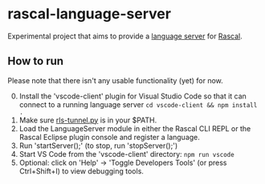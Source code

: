 # rascal-language-server

Experimental project that aims to provide a [language server](https://github.com/Microsoft/language-server-protocol) for [Rascal](http://www.rascal-mpl.org/).

## How to run

Please note that there isn't any usable functionality (yet) for now.

0. Install the 'vscode-client' plugin for Visual Studio Code so that it can connect to a running language server
`cd vscode-client && npm install .`
0. Make sure [rls-tunnel.py](experiments/rls-tunnel.py) is in your $PATH.
0. Load the LanguageServer module in either the Rascal CLI REPL or the Rascal Eclipse plugin console and register a language.
0. Run 'startServer();' (to stop, run 'stopServer();')
0. Start VS Code from the 'vscode-client' directory:
`npm run vscode`
0. Optional: click on 'Help' → 'Toggle Developers Tools' (or press Ctrl+Shift+I) to view debugging tools.